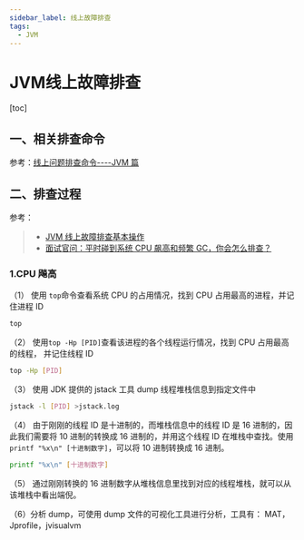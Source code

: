 ```yaml
---
sidebar_label: 线上故障排查
tags:
  - JVM
---
```


# JVM线上故障排查

[toc]

## 一、相关排查命令

参考：[线上问题排查命令----JVM 篇](https://blog.csdn.net/u010827436/article/details/46564641)

## 二、排查过程

参考：

> - [JVM 线上故障排查基本操作](https://www.cnblogs.com/stateis0/p/9062196.html)
> - [面试官问：平时碰到系统 CPU 飙高和频繁 GC，你会怎么排查？](https://mp.weixin.qq.com/s/bflX-enjHXV2xLCX6J1qWw)

### 1.CPU 飚高

（1） 使用 `top`命令查看系统 CPU 的占用情况，找到 CPU 占用最高的进程，并记住进程 ID

```bash
top
```

（2） 使用`top -Hp [PID]`查看该进程的各个线程运行情况，找到 CPU 占用最高的线程， 并记住线程 ID

```bash
top -Hp [PID]
```

（3） 使用 JDK 提供的 jstack 工具 dump 线程堆栈信息到指定文件中

```bash
jstack -l [PID] >jstack.log
```

（4） 由于刚刚的线程 ID 是十进制的，而堆栈信息中的线程 ID 是 16 进制的，因此我们需要将 10 进制的转换成 16 进制的，并用这个线程 ID 在堆栈中查找。使用 `printf "%x\n" [十进制数字]`，可以将 10 进制转换成 16 进制。

```bash
printf "%x\n" [十进制数字]
```

（5） 通过刚刚转换的 16 进制数字从堆栈信息里找到对应的线程堆栈，就可以从该堆栈中看出端倪。

（6）分析 dump，可使用 dump 文件的可视化工具进行分析，工具有： MAT，Jprofile，jvisualvm
